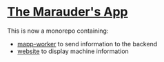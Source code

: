 # [The Marauder's App](https://mapp.betterinformatics.com)

This is now a monorepo containing:

- [mapp-worker](/cmd/mapp-worker) to send information to the backend
- [website](/website) to display machine information
